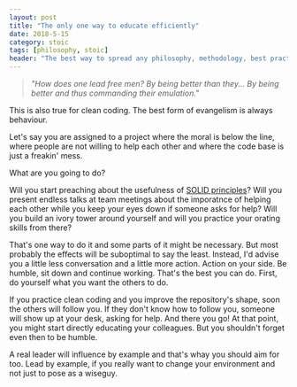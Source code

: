 ```yaml
---
layout: post
title: "The only one way to educate efficiently"
date: 2018-5-15
category: stoic
tags: [philosophy, stoic]
header: "The best way to spread any philosophy, methodology, best practices is perfectly captured in Steven Pressfield's marvelour novel, <a href=\"https://amzn.to/2qIlTHB\">The Tides of War</a>"
---
```

> _"How does one lead free men?_
> _By being better than they... By being better and thus commanding their emulation."_

This is also true for clean coding. The best form of evangelism is always behaviour. 

Let's say you are assigned to a project where the moral is below the line, where people are not willing to help each other and where the code base is just a freakin' mess. 

What are you going to do?

Will you start preaching about the usefulness of [SOLID principles](https://en.wikipedia.org/wiki/SOLID_(object-oriented_design))? Will you present endless talks at team meetings about the imporatnce of helping each other while you keep your eyes down if someone asks for help? Will you build an ivory tower around yourself and will you practice your orating skills from there?

That's one way to do it and some parts of it might be necessary. But most probably the effects will be suboptimal to say the least. Instead, I'd advise you a little less conversation and a little more action. Action on your side. Be humble, sit down and continue working. That's the best you can do. First, do yourself what you want the others to do.

If you practice clean coding and you improve the repository's shape, soon the others will follow you. If they don't know how to follow you, someone will show up at your desk, asking for help. And there you go! At that point, you might start directly educating your colleagues. But you shouldn't forget even then to be humble.

A real leader will influence by example and that's whay you should aim for too. Lead by example, if you really want to change your environment and not just to pose as a wiseguy.